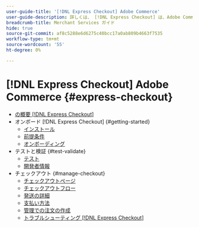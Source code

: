 ```yaml
---
user-guide-title: '[!DNL Express Checkout] Adobe Commerce'
user-guide-description: 詳しくは、 [!DNL Express Checkout] は、Adobe Commerceインスタンスと、拡張機能のオンボーディングと設定に成功する方法に役立ちます。
breadcrumb-title: Merchant Services ガイド
hide: true
source-git-commit: af8c5288e6d6275c40bcc17a0ab809b4663f7535
workflow-type: tm+mt
source-wordcount: '55'
ht-degree: 0%

---
```



# [!DNL Express Checkout] Adobe Commerce {#express-checkout}

- [の概要 [!DNL Express Checkout]](overview.md)
- オンボード [!DNL Express Checkout] {#getting-started}
   - [インストール](install.md)
   - [前提条件](prerequisites.md)
   - [オンボーディング](onboarding.md)
- テストと検証 {#test-validate}
   - [テスト](testing.md)
   - [開発者情報](developer.md)
- チェックアウト {#manage-checkout}
   - [チェックアウトページ](checkout-page.md)
   - [チェックアウトフロー](checkout-flow.md)
   - [発送の詳細](shipping-details.md)
   - [支払い方法](payment-methods.md)
   - [管理での注文の作成](create-order-admin.md)
   - [トラブルシューティング [!DNL Express Checkout]](troubleshooting.md)
